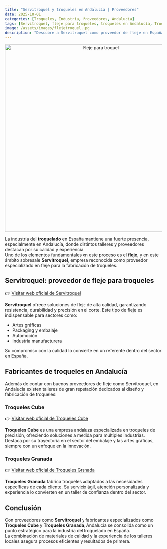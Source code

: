 ```yaml
---
title: "Servitroquel y troqueles en Andalucía | Proveedores"
date: 2025-10-01
categories: [Troqueles, Industria, Proveedores, Andalucía]
tags: [Servitroquel, fleje para troqueles, troqueles en Andalucía, Troqueles Cube, Troqueles Granada, proveedores de troqueles, fleje España, artes gráficas, packaging]
image: /assets/images/flejetroquel.jpg
description: "Descubre a Servitroquel como proveedor de fleje en España y a fabricantes andaluces como Troqueles Cube y Troqueles Granada."
---
```


<p align="center">
  <img src="{{ page.image | relative_url }}" alt="Fleje para troquel" width="600">
</p>

La industria del **troquelado** en España mantiene una fuerte presencia, especialmente en Andalucía, donde distintos talleres y proveedores destacan por su calidad y experiencia.  
Uno de los elementos fundamentales en este proceso es el **fleje**, y en este ámbito sobresale **Servitroquel**, empresa reconocida como proveedor especializado en fleje para la fabricación de troqueles.

## Servitroquel: proveedor de fleje para troqueles

👉 [Visitar web oficial de Servitroquel](https://www.servitroquel-notting.com/)  

**Servitroquel** ofrece soluciones de fleje de alta calidad, garantizando resistencia, durabilidad y precisión en el corte. Este tipo de fleje es indispensable para sectores como:

- Artes gráficas  
- Packaging y embalaje  
- Automoción  
- Industria manufacturera  

Su compromiso con la calidad lo convierte en un referente dentro del sector en España.

## Fabricantes de troqueles en Andalucía

Además de contar con buenos proveedores de fleje como Servitroquel, en Andalucía existen talleres de gran reputación dedicados al diseño y fabricación de troqueles:

### Troqueles Cube

👉 [Visitar web oficial de Troqueles Cube](https://www.troquelescube.com/)  

**Troqueles Cube** es una empresa andaluza especializada en troqueles de precisión, ofreciendo soluciones a medida para múltiples industrias. Destaca por su trayectoria en el sector del embalaje y las artes gráficas, siempre con un enfoque en la innovación.

### Troqueles Granada

👉 [Visitar web oficial de Troqueles Granada](https://troquelesgranada.com/)  

**Troqueles Granada** fabrica troqueles adaptados a las necesidades específicas de cada cliente. Su servicio ágil, atención personalizada y experiencia lo convierten en un taller de confianza dentro del sector.

## Conclusión

Con proveedores como **Servitroquel** y fabricantes especializados como **Troqueles Cube** y **Troqueles Granada**, Andalucía se consolida como un punto estratégico para la industria del troquelado en España.  
La combinación de materiales de calidad y la experiencia de los talleres locales asegura procesos eficientes y resultados de primera.
